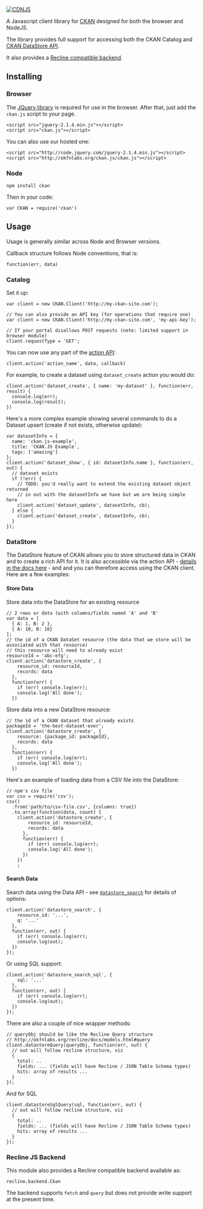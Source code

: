 [![CDNJS](https://img.shields.io/cdnjs/v/ckan.svg)](https://cdnjs.com/libraries/ckan)

A Javascript client library for [CKAN][] designed for both the browser and
NodeJS.

The library provides full support for accessing both the CKAN Catalog and [CKAN
DataStore API][ckan-api].

It also provides a [Recline compatible backend][recline-backend].

[CKAN]: http://ckan.org/
[ckan-api]: http://docs.ckan.org/en/latest/maintaining/datastore.html#the-datastore-api
[recline-backend]: http://reclinejs.com/docs/backends.html
[Recline]: http://reclinejs.com/

## Installing

### Browser

The [JQuery library](https://jquery.com/) is required for use in the browser.  After that, just add the `ckan.js` script to your page.

```
<script src="jquery-2.1.4.min.js"></script>
<script src="ckan.js"></script>
```

You can also use our hosted one:

```
<script src="http://code.jquery.com/jquery-2.1.4.min.js"></script>
<script src="http://okfnlabs.org/ckan.js/ckan.js"></script>
```

### Node

```
npm install ckan
```

Then in your code:

```
var CKAN = require('ckan')
```

## Usage

Usage is generally similar across Node and Browser versions.

Callback structure follows Node conventions, that is:

`function(err, data)`

### Catalog

Set it up:

```
var client = new CKAN.Client('http://my-ckan-site.com');

// You can also provide an API key (for operations that require one)
var client = new CKAN.Client('http://my-ckan-site.com', 'my-api-key');

// If your portal disallows POST requests (note: limited support in browser module)
client.requestType = 'GET';
```

You can now use any part of the [action API][]:

[action API]: http://docs.ckan.org/en/latest/api/index.html

```
client.action('action_name', data, callback)
```

For example, to create a dataset using `dataset_create` action you would do:

```
client.action('dataset_create', { name: 'my-dataset' }, function(err, result) {
  console.log(err);
  console.log(result);
})
```

Here's a more complex example showing several commands to do a Dataset upsert
(create if not exists, otherwise update):

```
var datasetInfo = {
  name: 'ckan.js-example',
  title: 'CKAN.JS Example',
  tags: ['amazing']
};
client.action('dataset_show', { id: datasetInfo.name }, function(err, out) {
  // dataset exists
  if (!err) {
    // TODO: you'd really want to extend the existing dataset object returned
    // in out with the datasetInfo we have but we are being simple here
    client.action('dataset_update', datasetInfo, cb);
  } else {
    client.action('dataset_create', datasetInfo, cb);
  }
});
```

### DataStore

The DataStore feature of CKAN allows you to store structured data in CKAN and
to create a rich API for it. It is also accessible via the action API -
[details in the docs here][datastore] - and and you can therefore access using
the CKAN client. Here are a few examples:

[datastore]: http://docs.ckan.org/en/latest/maintaining/datastore.html

#### Store Data

Store data into the DataStore for an existing resource

```
// 2 rows or data (with columns/fields named 'A' and 'B'
var data = [
  { A: 1, B: 2 },
  { A: 10, B: 16}
];
// the id of a CKAN DataSet resource (the data that we store will be associated with that resource)
// this resource will need to already exist
resourceId = 'abc-efg';
client.action('datastore_create', {
    resource_id: resourceId,
    records: data
  },
  function(err) {
    if (err) console.log(err);
    console.log('All done');
  })
```

Store data into a new DataStore resource:

```
// the id of a CKAN dataset that already exists
packageId = 'the-best-dataset-ever';
client.action('datastore_create', {
    resource: {package_id: packageId},
    records: data
  },
  function(err) {
    if (err) console.log(err);
    console.log('All done');
  })
```

Here's an example of loading data from a CSV file into the DataStore:

```
// npm's csv file
var csv = require('csv');
csv()
  .from('path/to/csv-file.csv', {columns: true})
  .to.array(function(data, count) {
    client.action('datastore_create', {
        resource_id: resourceId,
        records: data
      },
      function(err) {
        if (err) console.log(err);
        console.log('All done');
      })
    })
    ;
```

#### Search Data

Search data using the Data API - see [`datastore_search`][ds-search] for
details of options:

[ds-search]: http://docs.ckan.org/en/latest/maintaining/datastore.html#ckanext.datastore.logic.action.datastore_search

```
client.action('datastore_search', {
    resource_id: '...',
    q: '...'
  },
  function(err, out) {
    if (err) console.log(err);
    console.log(out);
  })
});
```

Or using SQL support:

```
client.action('datastore_search_sql', {
    sql: '...'
  },
  function(err, out) {
    if (err) console.log(err);
    console.log(out);
  })
});
```

There are also a couple of nice wrapper methods:

```
// queryObj should be like the Recline Query structure
// http://okfnlabs.org/recline/docs/models.html#query
client.datastoreQuery(queryObj, function(err, out) {
  // out will follow recline structure, viz
  {
    total: ..
    fields: ... (fields will have Recline / JSON Table Schema types)
    hits: array of results ...
  }
});
```

And for SQL

```
client.datastoreSqlQuery(sql, function(err, out) {
  // out will follow recline structure, viz
  {
    total: ..
    fields: ... (fields will have Recline / JSON Table Schema types)
    hits: array of results ...
  }
});
```

### Recline JS Backend

This module also provides a Recline compatible backend available as:

`recline.backend.Ckan`

The backend supports `fetch` and `query` but does not provide write support at
the present time.
